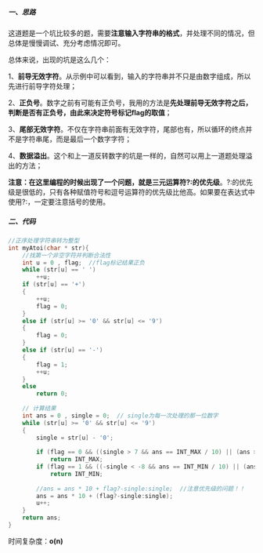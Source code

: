 ##### 一、思路

这道题是一个坑比较多的题，需要**注意输入字符串的格式**，并处理不同的情况，但总体是慢慢调试、充分考虑情况即可。

总体来说，出现的坑是这么几个：

1、**前导无效字符**。从示例中可以看到，输入的字符串并不只是由数字组成，所以先进行前导字符处理；

2、**正负号**。数字之前有可能有正负号，我用的方法是**先处理前导无效字符之后，判断是否有正负号，由此来决定符号标记flag的取值**；

3、**尾部无效字符**。不仅在字符串前面有无效字符，尾部也有，所以循环的终点并不是字符串尾，而是最后一个数字字符；

4、**数据溢出**。这个和上一道反转数字的坑是一样的，自然可以用上一道题处理溢出的方法；

**注意：**在这里编程的时候出现了一个问题，就是**三元运算符?:的优先级**。?:的优先级是很低的，只有各种赋值符号和逗号运算符的优先级比他高。如果要在表达式中使用?:，一定要注意括号的使用。

##### 二、代码

```c
//正序处理字符串转为整型 
int myAtoi(char * str){
    //找第一个非空字符并判断合法性
    int u = 0 , flag;  //flag标记结果正负
    while (str[u] == ' ')
        ++u;
    if (str[u] == '+')
    {
        ++u;
        flag = 0;
    }    
    else if (str[u] >= '0' && str[u] <= '9')
    {
        flag = 0;
    }
    else if (str[u] == '-')
    {
        flag = 1;
        ++u;
    }
    else
        return 0;
    
    // 计算结果
    int ans = 0 , single = 0;  // single为每一次处理的那一位数字
    while (str[u] >= '0' && str[u] <= '9')
    {
        single = str[u] - '0';
        
        if (flag == 0 && ((single > 7 && ans == INT_MAX / 10) || (ans > INT_MAX / 10)))  // 溢出判断
            return INT_MAX;
        if (flag == 1 && ((-single < -8 && ans == INT_MIN / 10) || (ans < INT_MIN / 10)))  // 这里出错了，因为我的ans恒正，最后才变负号..好吧不能这样子 
            return INT_MIN;
        
        //ans = ans * 10 + flag?-single:single;  //注意优先级的问题！！ 
        ans = ans * 10 + (flag?-single:single);
        u++;
    }
    return ans;
}
```

时间复杂度：**o(n)**